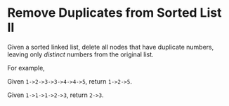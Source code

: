 # Remove Duplicates from Sorted List II

Given a sorted linked list, delete all nodes that have duplicate numbers, leaving only *distinct* numbers from the original list.

For example,

Given `1->2->3->3->4->4->5`, return `1->2->5`.

Given `1->1->1->2->3`, return `2->3`.
